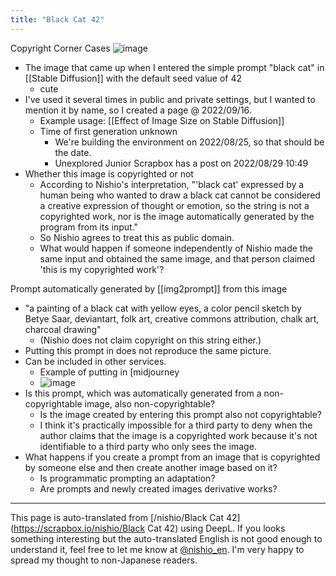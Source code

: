 ```yaml
---
title: "Black Cat 42"
---
```


Copyright Corner Cases
![image](https://gyazo.com/0ed967f2faddaba3bb4b3868949df758/thumb/1000)
- The image that came up when I entered the simple prompt "black cat" in [[Stable Diffusion]] with the default seed value of 42
    - cute
- I've used it several times in public and private settings, but I wanted to mention it by name, so I created a page @ 2022/09/16.
    - Example usage: [[Effect of Image Size on Stable Diffusion]]
    - Time of first generation unknown
        - We're building the environment on 2022/08/25, so that should be the date.
        - Unexplored Junior Scrapbox has a post on 2022/08/29 10:49
- Whether this image is copyrighted or not
    - According to Nishio's interpretation, "'black cat' expressed by a human being who wanted to draw a black cat cannot be considered a creative expression of thought or emotion, so the string is not a copyrighted work, nor is the image automatically generated by the program from its input."
    - So Nishio agrees to treat this as public domain.
    - What would happen if someone independently of Nishio made the same input and obtained the same image, and that person claimed 'this is my copyrighted work'?

Prompt automatically generated by [[img2prompt]] from this image
- "a painting of a black cat with yellow eyes, a color pencil sketch by Betye Saar, deviantart, folk art, creative commons attribution, chalk art, charcoal drawing"
    - (Nishio does not claim copyright on this string either.)
- Putting this prompt in does not reproduce the same picture.
- Can be included in other services.
    - Example of putting in [midjourney
    - ![image](https://gyazo.com/36b029a511d2aeedcf164618420940ba/thumb/1000)
- Is this prompt, which was automatically generated from a non-copyrightable image, also non-copyrightable?
    - Is the image created by entering this prompt also not copyrightable?
    - I think it's practically impossible for a third party to deny when the author claims that the image is a copyrighted work because it's not identifiable to a third party who only sees the image.
- What happens if you create a prompt from an image that is copyrighted by someone else and then create another image based on it?
    - Is programmatic prompting an adaptation?
    - Are prompts and newly created images derivative works?

---
This page is auto-translated from [/nishio/Black Cat 42](https://scrapbox.io/nishio/Black Cat 42) using DeepL. If you looks something interesting but the auto-translated English is not good enough to understand it, feel free to let me know at [@nishio_en](https://twitter.com/nishio_en). I'm very happy to spread my thought to non-Japanese readers.